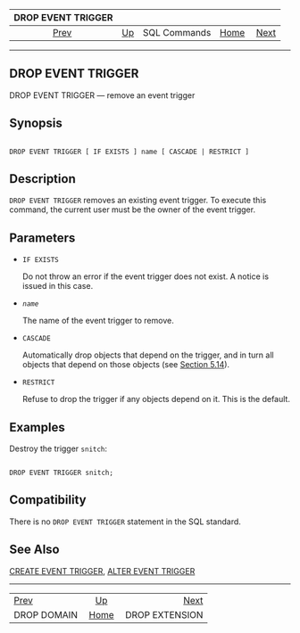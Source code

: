 <!--?xml version="1.0" encoding="UTF-8" standalone="no"?-->

|             DROP EVENT TRIGGER             |                                        |              |                                                       |                                                  |
| :----------------------------------------: | :------------------------------------- | :----------: | ----------------------------------------------------: | -----------------------------------------------: |
| [Prev](sql-dropdomain.html "DROP DOMAIN")  | [Up](sql-commands.html "SQL Commands") | SQL Commands | [Home](index.html "PostgreSQL 17devel Documentation") |  [Next](sql-dropextension.html "DROP EXTENSION") |

***

[]()

## DROP EVENT TRIGGER

DROP EVENT TRIGGER — remove an event trigger

## Synopsis

```

DROP EVENT TRIGGER [ IF EXISTS ] name [ CASCADE | RESTRICT ]
```

## Description

`DROP EVENT TRIGGER` removes an existing event trigger. To execute this command, the current user must be the owner of the event trigger.

## Parameters

*   `IF EXISTS`

    Do not throw an error if the event trigger does not exist. A notice is issued in this case.

*   *`name`*

    The name of the event trigger to remove.

*   `CASCADE`

    Automatically drop objects that depend on the trigger, and in turn all objects that depend on those objects (see [Section 5.14](ddl-depend.html "5.14. Dependency Tracking")).

*   `RESTRICT`

    Refuse to drop the trigger if any objects depend on it. This is the default.

## Examples

Destroy the trigger `snitch`:

```

DROP EVENT TRIGGER snitch;
```

## Compatibility

There is no `DROP EVENT TRIGGER` statement in the SQL standard.

## See Also

[CREATE EVENT TRIGGER](sql-createeventtrigger.html "CREATE EVENT TRIGGER"), [ALTER EVENT TRIGGER](sql-altereventtrigger.html "ALTER EVENT TRIGGER")

***

|                                            |                                                       |                                                  |
| :----------------------------------------- | :---------------------------------------------------: | -----------------------------------------------: |
| [Prev](sql-dropdomain.html "DROP DOMAIN")  |         [Up](sql-commands.html "SQL Commands")        |  [Next](sql-dropextension.html "DROP EXTENSION") |
| DROP DOMAIN                                | [Home](index.html "PostgreSQL 17devel Documentation") |                                   DROP EXTENSION |

